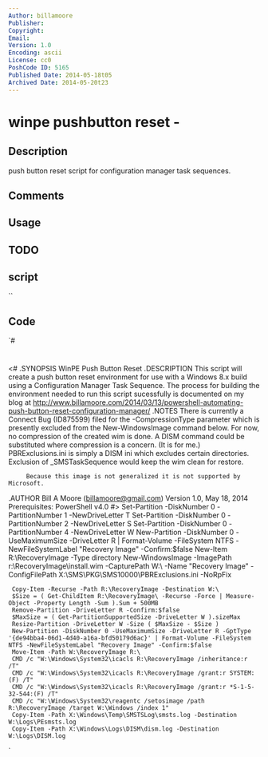 ```yaml
---
Author: billamoore
Publisher: 
Copyright: 
Email: 
Version: 1.0
Encoding: ascii
License: cc0
PoshCode ID: 5165
Published Date: 2014-05-18t05
Archived Date: 2014-05-20t23
---
```


# winpe pushbutton reset - 

## Description

push button reset script for configuration manager task sequences.

## Comments



## Usage



## TODO



## script

``

## Code

`#
 #
 <#
 .SYNOPSIS
 	WinPE Push Button Reset
 .DESCRIPTION
 	This script will create a push button reset environment for use with a Windows 8.x build using a Configuration 
 	Manager Task Sequence. The process for building the environment needed to run this script sucessfully is documented
         on my blog at http://www.billamoore.com/2014/03/13/powershell-automating-push-button-reset-configuration-manager/
 .NOTES
 	There is currently a Connect Bug (ID875599) filed for the -CompressionType parameter which is presently excluded from
         the New-WindowsImage command below. For now, no compression of the created wim is done. A DISM command could be substituted
         where compression is a concern. (It is for me.) PBRExclusions.ini is simply a DISM ini which excludes certain directories.
         Exclusion of _SMSTaskSequence would keep the wim clean for restore. 
 
         Because this image is not generalized it is not supported by Microsoft.
 
 .AUTHOR
 	Bill A Moore (billamoore@gmail.com)
 	Version 1.0, May 18, 2014
 	Prerequisites: PowerShell v4.0
 #>
     Set-Partition -DiskNumber 0 -PartitionNumber 1 -NewDriveLetter T
     Set-Partition -DiskNumber 0 -PartitionNumber 2 -NewDriveLetter S
     Set-Partition -DiskNumber 0 -PartitionNumber 4 -NewDriveLetter W
     New-Partition -DiskNumber 0 -UseMaximumSize -DriveLetter R | Format-Volume -FileSystem NTFS -NewFileSystemLabel "Recovery Image" -Confirm:$false
     New-Item R:\RecoveryImage -Type directory
     New-WindowsImage -ImagePath r:\RecoveryImage\install.wim -CapturePath W:\ -Name "Recovery Image" -ConfigFilePath X:\SMS\PKG\SMS10000\PBRExclusions.ini -NoRpFix
     
     Copy-Item -Recurse -Path R:\RecoveryImage -Destination W:\
     $Size = ( Get-ChildItem R:\RecoveryImage\ -Recurse -Force | Measure-Object -Property Length -Sum ).Sum + 500MB
     Remove-Partition -DriveLetter R -Confirm:$false
     $MaxSize = ( Get-PartitionSupportedSize -DriveLetter W ).sizeMax
     Resize-Partition -DriveLetter W -Size ( $MaxSize - $Size )
     New-Partition -DiskNumber 0 -UseMaximumSize -DriveLetter R -GptType '{de94bba4-06d1-4d40-a16a-bfd50179d6ac}' | Format-Volume -FileSystem NTFS -NewFileSystemLabel "Recovery Image" -Confirm:$false
     Move-Item -Path W:\RecoveryImage R:\
     CMD /c "W:\Windows\System32\icacls R:\RecoveryImage /inheritance:r /T"
     CMD /c "W:\Windows\System32\icacls R:\RecoveryImage /grant:r SYSTEM:(F) /T"
     CMD /c "W:\Windows\System32\icacls R:\RecoveryImage /grant:r *S-1-5-32-544:(F) /T"
     CMD /c "W:\Windows\System32\reagentc /setosimage /path R:\RecoveryImage /target W:\Windows /index 1"
     Copy-Item -Path X:\Windows\Temp\SMSTSLog\smsts.log -Destination W:\Logs\PEsmsts.log
     Copy-Item -Path X:\Windows\Logs\DISM\dism.log -Destination W:\Logs\DISM.log
`


